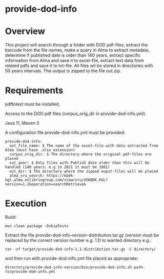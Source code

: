 # provide-dod-info

# Overview
This project will search through a folder with DOD pdf-files, extract the barcode from the file names,
make a query in Alma to extract metadata, determine if published date is older than 140 years, extract specific
information from Alma and save it to excel-file, extract text data from related pdfs and save it to txt-file.
All files wil be stored in directories with 50 years intervals.
The output is zipped to the file out.zip.



# Requirements
pdftotext must be installed,

Access to the DOD pdf files (corpus_orig_dir in provide-dod-info.yml)

Java 11, Maven 3

A configuration file provide-dod-info.yml must be provided: 
```
provide-dod-info:
  out_file_name: $ The name of the excel-file with data extracted from Alma (must have .xlsx extension) 
  corpus_orig_dir: $ The directory where the original pdf-files are placed
  cut_year: $ Only files with Publish date older than this will be handled (140 years: e.g in 2021 it must be 1881)
  out_dir: $ The directory where the zipped ouput-files will be placed
  alma_sru_search: https://kbdk-kgl.alma.exlibrisgroup.com/view/sru/45KBDK_KGL?version=1.2&operation=searchRetrieve&

```
# Execution
Build:
```
mvn clean package -DskipTests
```

Extract the file provide-dod-info-*version*-distribution.tar.gz (*version* must be replaced by the correct version number e.g. 1.1)
to wanted directory e.g.:
```
tar -xf target/provide-dod-info-1.1-distribution.tar.gz -C directory/
```
and then run with provide-dod-info.yml file placed as appropriate:
```
directory/provide-dod-info-version/bin/provide-dod-info.sh path-to/provide-dod-info.yml
```


